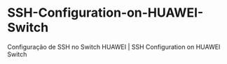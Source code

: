 # SSH-Configuration-on-HUAWEI-Switch
Configuração de SSH no Switch HUAWEI | SSH Configuration on HUAWEI Switch
